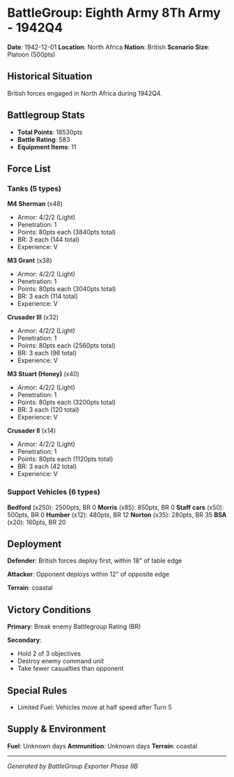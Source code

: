 # BattleGroup: Eighth Army 8Th Army - 1942Q4

**Date**: 1942-12-01
**Location**: North Africa
**Nation**: British
**Scenario Size**: Platoon (500pts)

## Historical Situation

British forces engaged in North Africa during 1942Q4.

## Battlegroup Stats

- **Total Points**: 18530pts
- **Battle Rating**: 583
- **Equipment Items**: 11

## Force List

### Tanks (5 types)

**M4 Sherman** (x48)
- Armor: 4/2/2 (Light)
- Penetration: 1
- Points: 80pts each (3840pts total)
- BR: 3 each (144 total)
- Experience: V

**M3 Grant** (x38)
- Armor: 4/2/2 (Light)
- Penetration: 1
- Points: 80pts each (3040pts total)
- BR: 3 each (114 total)
- Experience: V

**Crusader III** (x32)
- Armor: 4/2/2 (Light)
- Penetration: 1
- Points: 80pts each (2560pts total)
- BR: 3 each (96 total)
- Experience: V

**M3 Stuart (Honey)** (x40)
- Armor: 4/2/2 (Light)
- Penetration: 1
- Points: 80pts each (3200pts total)
- BR: 3 each (120 total)
- Experience: V

**Crusader II** (x14)
- Armor: 4/2/2 (Light)
- Penetration: 1
- Points: 80pts each (1120pts total)
- BR: 3 each (42 total)
- Experience: V

### Support Vehicles (6 types)

**Bedford** (x250): 2500pts, BR 0
**Morris** (x85): 850pts, BR 0
**Staff cars** (x50): 500pts, BR 0
**Humber** (x12): 480pts, BR 12
**Norton** (x35): 280pts, BR 35
**BSA** (x20): 160pts, BR 20

## Deployment

**Defender**: British forces deploy first, within 18" of table edge

**Attacker**: Opponent deploys within 12" of opposite edge

**Terrain**: coastal

## Victory Conditions

**Primary**: Break enemy Battlegroup Rating (BR)

**Secondary**:
- Hold 2 of 3 objectives
- Destroy enemy command unit
- Take fewer casualties than opponent

## Special Rules

- Limited Fuel: Vehicles move at half speed after Turn 5

## Supply & Environment

**Fuel**: Unknown days
**Ammunition**: Unknown days
**Terrain**: coastal

---

*Generated by BattleGroup Exporter Phase 9B*
